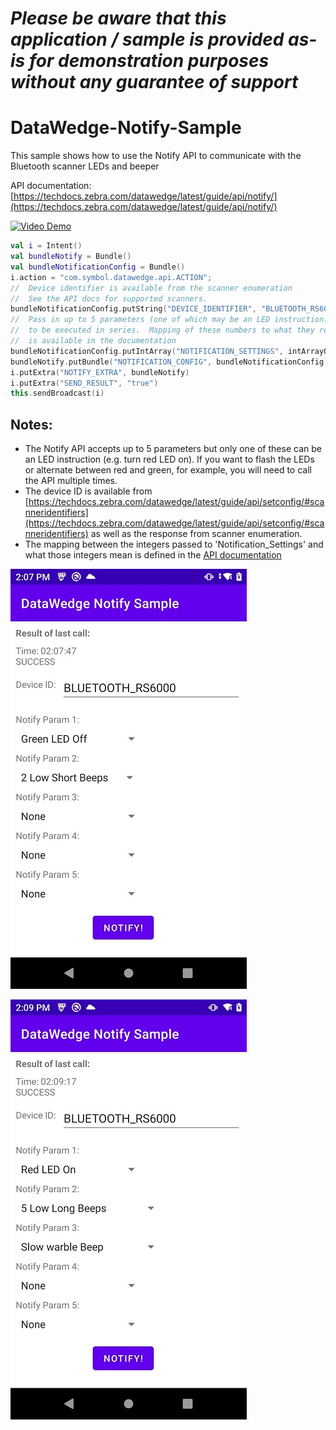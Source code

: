 *Please be aware that this application / sample is provided as-is for demonstration purposes without any guarantee of support*
=========================================================

# DataWedge-Notify-Sample

This sample shows how to use the Notify API to communicate with the Bluetooth scanner LEDs and beeper

API documentation:
[https://techdocs.zebra.com/datawedge/latest/guide/api/notify/](https://techdocs.zebra.com/datawedge/latest/guide/api/notify/)

[![Video Demo](https://img.youtube.com/vi/9lAqXa-aLeA/0.jpg)](https://www.youtube.com/watch?v=9lAqXa-aLeA)

```kotlin
val i = Intent()
val bundleNotify = Bundle()
val bundleNotificationConfig = Bundle()
i.action = "com.symbol.datawedge.api.ACTION";
//  Device identifier is available from the scanner enumeration
//  See the API docs for supported scanners.
bundleNotificationConfig.putString("DEVICE_IDENTIFIER", "BLUETOOTH_RS6000")
//  Pass in up to 5 parameters (one of which may be an LED instruction)
//  to be executed in series.  Mapping of these numbers to what they represent 
//  is available in the documentation
bundleNotificationConfig.putIntArray("NOTIFICATION_SETTINGS", intArrayOf(17, 23, 8))
bundleNotify.putBundle("NOTIFICATION_CONFIG", bundleNotificationConfig)
i.putExtra("NOTIFY_EXTRA", bundleNotify)
i.putExtra("SEND_RESULT", "true")
this.sendBroadcast(i)
```

## Notes:
- The Notify API accepts up to 5 parameters but only one of these can be an LED instruction (e.g. turn red LED on).  If you want to flash the LEDs or alternate between red and green, for example, you will need to call the API multiple times.
- The device ID is available from [https://techdocs.zebra.com/datawedge/latest/guide/api/setconfig/#scanneridentifiers](https://techdocs.zebra.com/datawedge/latest/guide/api/setconfig/#scanneridentifiers) as well as the response from scanner enumeration.
- The mapping between the integers passed to 'Notification_Settings' and what those integers mean is defined in the [API documentation](https://techdocs.zebra.com/datawedge/latest/guide/api/notify/)


![Sample](https://raw.githubusercontent.com/darryncampbell/DataWedge-Notify-Sample/main/screenshots/001.jpg)

![Sample](https://raw.githubusercontent.com/darryncampbell/DataWedge-Notify-Sample/main/screenshots/002.jpg)




